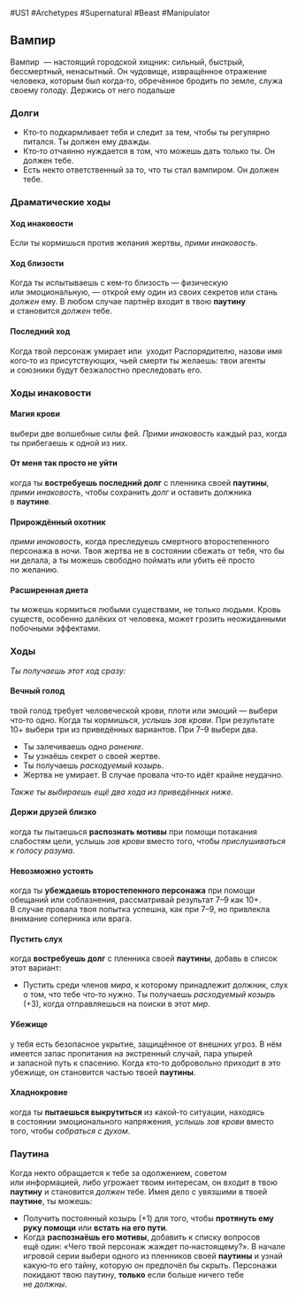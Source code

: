 #US1 #Archetypes #Supernatural #Beast #Manipulator 

## Вампир
Вампир  — настоящий городской хищник: сильный, быстрый, бессмертный, ненасытный. Он чудовище, извращённое отражение человека, которым был когда‑то, обречённое бродить по земле, служа своему голоду. Держись от него подальше

### Долги
- Кто‑то подкармливает тебя и следит за тем, чтобы ты регулярно питался. Ты должен ему дважды. 
- Кто‑то отчаянно нуждается в том, что можешь дать только ты. Он должен тебе. 
- Есть некто ответственный за то, что ты стал вампиром. Он должен тебе.

### Драматические ходы
#### Ход инаковости 
Если ты кормишься против желания жертвы, *прими инаковость*. 

#### Ход близости
Когда ты испытываешь с кем‑то близость — физическую или эмоциональную, — открой ему один из своих секретов или стань *должен* ему. В любом случае партнёр входит в твою **паутину** и становится *должен* тебе. 

#### Последний ход
Когда твой персонаж умирает или  уходит Распорядителю, назови имя кого‑то из присутствующих, чьей смерти ты желаешь: твои агенты и союзники будут безжалостно преследовать его.

### Ходы инаковости

#### Магия крови
выбери две волшебные силы фей. *Прими инаковость* каждый раз, когда ты прибегаешь к одной из них. 

#### От меня так просто не уйти
когда ты **востребуешь последний долг** с пленника своей **паутины**, *прими инаковость*, чтобы сохранить *долг* и оставить должника в **паутине**. 

#### Прирождённый охотник
*прими инаковость*, когда преследуешь смертного второстепенного персонажа в ночи. Твоя жертва не в состоянии сбежать от тебя, что бы ни делала, а ты можешь свободно поймать или убить её просто по желанию. 

#### Расширенная диета
ты можешь кормиться любыми существами, не только людьми. Кровь существ, особенно далёких от человека, может грозить неожиданными побочными эффектами.


### Ходы
*Ты получаешь этот ход сразу:* 
#### Вечный голод
твой голод требует человеческой крови, плоти или эмоций — выбери что‑то одно. Когда ты кормишься, *услышь зов крови*. При результате 10+ выбери три из приведённых вариантов. При 7–9 выбери два. 
- Ты залечиваешь одно *ранение*. 
- Ты узнаёшь секрет о своей жертве. 
- Ты получаешь *расходуемый козырь*. 
- Жертва не умирает. 
В случае провала что‑то идёт крайне неудачно. 


*Также ты выбираешь ещё два хода из приведённых ниже.* 
#### Держи друзей близко
когда ты пытаешься **распознать мотивы** при помощи потакания слабостям цели, услышь *зов крови* вместо того, чтобы *прислушиваться к голосу разума*. 

#### Невозможно устоять
когда ты **убеждаешь второстепенного персонажа** при помощи обещаний или соблазнения, рассматривай результат 7–9 как 10+. В случае провала твоя попытка успешна, как при 7–9, но привлекла внимание соперника или врага. 

#### Пустить слух
когда **востребуешь долг** с пленника своей **паутины**, добавь в список этот вариант: 
- Пустить среди членов *мира*, к которому принадлежит должник, слух о том, что тебе что‑то нужно. Ты получаешь *расходуемый козырь* (+3), когда отправляешься на поиски в этот *мир*. 

#### Убежище
у тебя есть безопасное укрытие, защищённое от внешних угроз. В нём имеется запас пропитания на экстренный случай, пара упырей и запасной путь к спасению. Когда кто‑то добровольно приходит в это убежище, он становится частью твоей **паутины**. 

#### Хладнокровие
когда ты **пытаешься выкрутиться** из какой‑то ситуации, находясь в состоянии эмоционального напряжения, *услышь зов крови* вместо того, чтобы *собраться с духом*.


### Паутина
Когда некто обращается к тебе за одолжением, советом или информацией, либо угрожает твоим интересам, он входит в твою **паутину** и становится *должен* тебе. Имея дело с увязшими в твоей **паутине**, ты можешь: 
- Получить постоянный козырь (+1) для того, чтобы **протянуть ему руку помощи** или **встать на его пути**. 
- Когда **распознаёшь его мотивы**, добавить к списку вопросов ещё один: «Чего твой персонаж жаждет по‑настоящему?». 
В начале игровой серии выбери одного из пленников своей **паутины** и узнай какую‑то его тайну, которую он предпочёл бы скрыть. Персонажи покидают твою паутину, **только** если больше ничего тебе не *должны*.